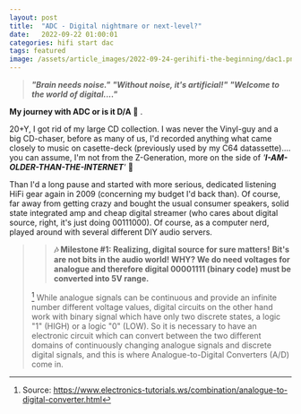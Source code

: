 ```yaml
---
layout: post
title:  "ADC - Digital nightmare or next-level?"
date:   2022-09-22 01:00:01
categories: hifi start dac
tags: featured
image: /assets/article_images/2022-09-24-gerihifi-the-beginning/dac1.png
---
```


>**_"Brain needs noise."_**
>**_"Without noise, it's artificial!"_**
>**_"Welcome to the world of digital...."_**

**My journey with ADC or is it D/A :thinking:** .

20+Y, I got rid of my large CD collection. I was never the Vinyl-guy and a big CD-chaser, before as many of us, I'd recorded anything what came closely to music on casette-deck (previously used by my C64 datassette).... you can assume, I'm not from the Z-Generation, more on the side of _'**I-AM-OLDER-THAN-THE-INTERNET**'_ :speak_no_evil:

Than I'd a long pause and started with more serious, dedicated listening HiFi gear again in 2009 (concerning my budget I'd back than). Of course, far away from getting crazy and bought the usual consumer speakers, solid state integrated amp and cheap digital streamer (who cares about digital source, right, it's just doing 00111000). Of course, as a computer nerd, played around with several different DIY audio servers.

>>**:notes: Milestone #1: Realizing, digital source for sure matters!**
>**Bit's are not bits in the audio world! WHY? We do need voltages for analogue and therefore digital 00001111 (binary code) must be converted into 5V range.**
>
>[^1] While analogue signals can be continuous and provide an infinite number different voltage values, digital circuits on the other hand work with binary signal which have only two discrete states, a logic "1" (HIGH) or a logic "0" (LOW).
>So it is necessary to have an electronic circuit which can convert between the two different domains of continuously changing analogue signals and discrete digital signals, and this is where Analogue-to-Digital Converters (A/D) come in.
>

[^1]: Source: https://www.electronics-tutorials.ws/combination/analogue-to-digital-converter.html
